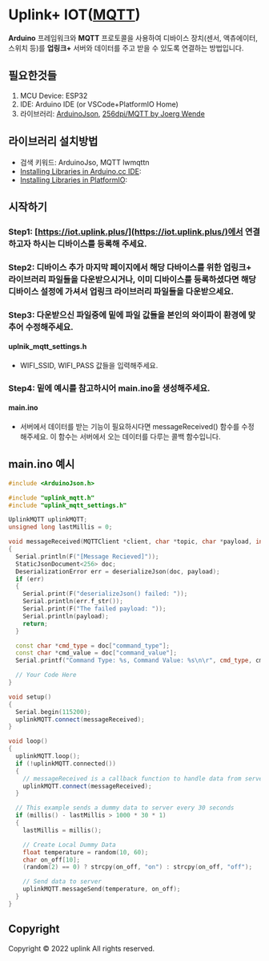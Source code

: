 # Uplink+ IOT([MQTT](https://en.wikipedia.org/wiki/MQTT))

<strong>Arduino</strong> 프레임워크와 <strong>MQTT</strong> 프로토콜을 사용하여 디바이스 장치(센서, 액츄에이터, 스위치 등)를 <strong>업링크+</strong> 서버와 데이터를 주고 받을 수 있도록 연결하는 방법입니다.


## 필요한것들

1. MCU Device: ESP32
2. IDE: Arduino IDE (or VSCode+PlatformIO Home)
3. 라이브러리: [ArduinoJson](https://arduinojson.org/v6/doc/), [256dpi/MQTT by Joerg Wende](https://github.com/256dpi/arduino-mqtt?utm_source=platformio&utm_medium=piohome)

## 라이브러리 설치방법
- 검색 키워드: ArduinoJso, MQTT lwmqttn
- [Installing Libraries in Arduino.cc IDE](https://docs.arduino.cc/software/ide-v1/tutorials/installing-libraries):
- [Installing Libraries in PlatformIO](https://docs.platformio.org/en/latest/librarymanager/index.html):

## 시작하기
### Step1: [https://iot.uplink.plus/](https://iot.uplink.plus/)에서 연결하고자 하시는 디바이스를 등록해 주세요.

### Step2: 디바이스 추가 마지막 페이지에서 해당 다바이스를 위한 업링크+ 라이브러리 파일들을 다운받으시거나, 이미 디바이스를 등록하셨다면 해당 디바이스 설정에 가셔서 업링크 라이브러리 파일들을 다운받으세요.

### Step3: 다운받으신 파일중에 밑에 파일 값들을 본인의 와이파이 환경에 맞추어 수정해주세요.
#### uplnik_mqtt_settings.h
- WIFI_SSID, WIFI_PASS 값들을 입력해주세요.

### Step4: 밑에 예시를 참고하시어 main.ino을 생성해주세요.
#### main.ino
- 서버에서 데이터를 받는 기능이 필요하시다면 messageReceived() 함수를 수정해주세요. 이 함수는 서버에서 오는 데이터를 다루는 콜백 함수입니다.

## main.ino 예시
```c++
#include <ArduinoJson.h>

#include "uplink_mqtt.h"
#include "uplink_mqtt_settings.h"

UplinkMQTT uplinkMQTT;
unsigned long lastMillis = 0;

void messageReceived(MQTTClient *client, char *topic, char *payload, int length)
{
  Serial.println(F("[Message Recieved]"));
  StaticJsonDocument<256> doc;
  DeserializationError err = deserializeJson(doc, payload);
  if (err)
  {
    Serial.print(F("deserializeJson() failed: "));
    Serial.println(err.f_str());
    Serial.print(F("The failed payload: "));
    Serial.println(payload);
    return;
  }

  const char *cmd_type = doc["command_type"];
  const char *cmd_value = doc["command_value"];
  Serial.printf("Command Type: %s, Command Value: %s\n\r", cmd_type, cmd_value);

  // Your Code Here
}

void setup()
{
  Serial.begin(115200);
  uplinkMQTT.connect(messageReceived);
}

void loop()
{
  uplinkMQTT.loop();
  if (!uplinkMQTT.connected())
  {
    // messageReceived is a callback function to handle data from server
    uplinkMQTT.connect(messageReceived);
  }

  // This example sends a dummy data to server every 30 seconds
  if (millis() - lastMillis > 1000 * 30 * 1)
  {
    lastMillis = millis();

    // Create Local Dummy Data
    float temperature = random(10, 60);
    char on_off[10];
    (random(2) == 0) ? strcpy(on_off, "on") : strcpy(on_off, "off");

    // Send data to server
    uplinkMQTT.messageSend(temperature, on_off);
  }
}
```

## Copyright

Copyright © 2022 uplink All rights reserved.
